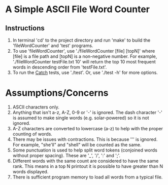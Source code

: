 # A Simple ASCII File Word Counter
## Instructions
1. In terminal 'cd' to the project directory and run 'make' to build the 'fileWordCounter' and 'test' programs.
2. To use 'fileWordCounter', use './fileWordCounter [file] [topN]' where [file] is a file path and [topN] is a non-negative number. For example, './fileWordCounter testFile.txt 10' will return the top 10 most frequent words in descending order from 'testFile.txt'.
3. To run the [Catch](https://github.com/catchorg/Catch2) tests, use './test'. Or, use './test -h' for more options.

# Assumptions/Concerns
1. ASCII characters only.
2. Anything that isn't a-z, A-Z, 0-9 or '-' is ignored. The dash character '-' is assumed to make single words (e.g. solar-powered) so it is not ignored.
3. A-Z characters are converted to lowercase (a-z) to help with the proper counting of words.
4. There may be issues with contractions. This is because ''' is ignored. For example, "she'll" and "shell" will be counted as the same.
5. Some punctuation is used to help split word tokens (conjoined words without proper spacing). These are '\_', '/', ':' and ';'.
6. Different words with the same count are considered to have the same rank. This means in a top N printout it is possible to have greater than N words displayed.
7. There is sufficient program memory to load all words from a typical file.
